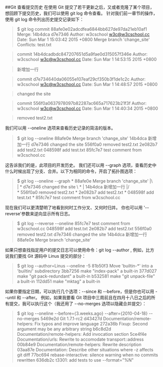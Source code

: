 ##Git 查看提交历史
在使用 Git 提交了若干更新之后，又或者克隆了某个项目，想回顾下提交历史，我们可以使用 git log 命令查看。
针对我们前一章节的操作，使用 git log 命令列出历史提交记录如下：
>$ git log
commit 88afe0e02adcdfea6844bb627de97da21eb10af1
Merge: 14b4dca d7e7346
Author: w3cschool <w3c@w3cschool.cc>
Date:   Sun Mar 1 15:03:42 2015 +0800
    Merge branch 'change_site'
    	Conflicts:
        test.txt

>commit 14b4dcadbdc847207651d5a9fae0d315057f346e
Author: w3cschool <w3c@w3cschool.cc>
Date:   Sun Mar 1 14:53:15 2015 +0800

   > 新增加一行

>commit d7e734640da06055e107eaf29cf350b3f1de1c2c
Author: w3cschool <w3c@w3cschool.cc>
Date:   Sun Mar 1 14:48:57 2015 +0800

>    changed the site

>commit 556f0a0637978097b82287ac665a717623b21f3f
Author: w3cschool <w3c@w3cschool.cc>
Date:   Sun Mar 1 14:40:34 2015 +0800

>    removed test2.txt

我们可以用 --oneline 选项来查看历史记录的简洁的版本。
>$ git log --oneline
88afe0e Merge branch 'change_site'
14b4dca 新增加一行
d7e7346 changed the site
556f0a0 removed test2.txt
2e082b7 add test2.txt
048598f add test.txt
85fc7e7 test comment from w3cschool.cc

这告诉我们的是，此项目的开发历史。
我们还可以用 --graph 选项，查看历史中什么时候出现了分支、合并。以下为相同的命令，开启了拓扑图选项：
>$ git log --oneline --graph
\*   88afe0e Merge branch 'change_site'
|\  
| * d7e7346 changed the site
\ * | 14b4dca 新增加一行
|/  
\* 556f0a0 removed test2.txt
\* 2e082b7 add test2.txt
\* 048598f add test.txt
\* 85fc7e7 test comment from w3cschool.cc

现在我们可以更清楚明了地看到何时工作分叉、又何时归并。
你也可以用 '--reverse'参数来逆向显示所有日志。
>$ git log --reverse --oneline
85fc7e7 test comment from w3cschool.cc
048598f add test.txt
2e082b7 add test2.txt
556f0a0 removed test2.txt
d7e7346 changed the site
14b4dca 新增加一行
88afe0e Merge branch 'change_site'

如果只想查找指定用户的提交日志可以使用命令：git log --author , 例如，比方说我们要找 Git 源码中 Linus 提交的部分：

>$ git log --author=Linus --oneline -5
81b50f3 Move 'builtin-*' into a 'builtin/' subdirectory
3bb7256 make "index-pack" a built-in
377d027 make "git pack-redundant" a built-in
b532581 make "git unpack-file" a built-in
112dd51 make "mktag" a built-in

如果你要指定日期，可以执行几个选项：--since 和 --before，但是你也可以用 --until 和 --after。
例如，如果我要看 Git 项目中三周前且在四月十八日之后的所有提交，我可以执行这个（我还用了 --no-merges 选项以隐藏合并提交）：
>$ git log --oneline --before={3.weeks.ago} --after={2010-04-18} --no-merges
5469e2d Git 1.7.1-rc2
d43427d Documentation/remote-helpers: Fix typos and improve language
272a36b Fixup: Second argument may be any arbitrary string
b6c8d2d Documentation/remote-helpers: Add invocation section
5ce4f4e Documentation/urls: Rewrite to accomodate transport::address
00b84e9 Documentation/remote-helpers: Rewrite description
03aa87e Documentation: Describe other situations where -z affects git diff
77bc694 rebase-interactive: silence warning when no commits rewritten
636db2c t3301: add tests to use --format="%N"